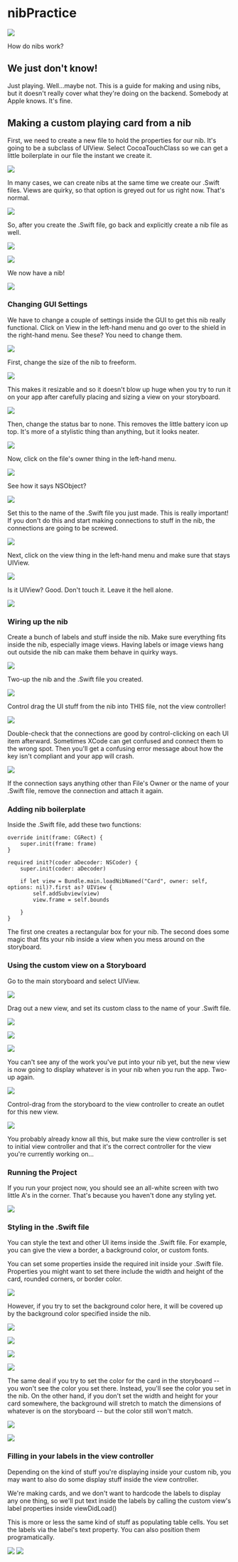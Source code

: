 # nibPractice
![](http://digventures.com/wp-content/uploads/2013/03/birds.png)

How do nibs work?
## We just don't know!
Just playing. Well...maybe not. This is a guide for making and using nibs, but it doesn't really cover what they're doing on the backend. Somebody at Apple knows. It's fine.
## Making a custom playing card from a nib
First, we need to create a new file to hold the properties for our nib. It's going to be a subclass of UIView. Select CocoaTouchClass so we can get a little boilerplate in our file the instant we create it.

![](https://cloud.githubusercontent.com/assets/19174201/21356585/325fb2c6-c6a0-11e6-8212-ebfd00eb4fac.png)

In many cases, we can create nibs at the same time we create our .Swift files. Views are quirky, so that option is greyed out for us right now. That's normal.

![](https://cloud.githubusercontent.com/assets/19174201/21356593/3b8b4d4c-c6a0-11e6-8611-6f4f543d4590.png)

So, after you create the .Swift file, go back and explicitly create a nib file as well.

![](https://cloud.githubusercontent.com/assets/19174201/21356601/3fea8254-c6a0-11e6-93e2-c22687d250e7.png)

![](https://cloud.githubusercontent.com/assets/19174201/21356623/538bf48c-c6a0-11e6-8a73-6bef924030b9.png)

We now have a nib!

![](https://cloud.githubusercontent.com/assets/19174201/21356627/583aff0a-c6a0-11e6-8c49-dbd56b71ecc7.png)
### Changing GUI Settings
We have to change a couple of settings inside the GUI to get this nib really functional. Click on View in the left-hand menu and go over to the shield in the right-hand menu. See these? You need to change them.

![](https://cloud.githubusercontent.com/assets/19174201/21356631/5c87a478-c6a0-11e6-8035-6bee3463047f.png)

First, change the size of the nib to freeform. 

![](https://cloud.githubusercontent.com/assets/19174201/21356636/637be2f8-c6a0-11e6-871e-f59caeb2fc39.png)

This makes it resizable and so it doesn't blow up huge when you try to run it on your app after carefully placing and sizing a view on your storyboard.

![](https://cloud.githubusercontent.com/assets/19174201/21356684/8ae33012-c6a0-11e6-9b93-66ba5a790057.png)

Then, change the status bar to none. This removes the little battery icon up top. It's more of a stylistic thing than anything, but it looks neater.

![](https://cloud.githubusercontent.com/assets/19174201/21356638/6871752a-c6a0-11e6-97e3-ca6755c38b5b.png)

Now, click on the file's owner thing in the left-hand menu. 

![](https://cloud.githubusercontent.com/assets/19174201/21356685/8ae77e88-c6a0-11e6-94a8-1e48ced7e88b.png)

See how it says NSObject? 

![](https://cloud.githubusercontent.com/assets/19174201/21356682/8ae23932-c6a0-11e6-9f81-edb1fe64518a.png)

Set this to the name of the .Swift file you just made. This is really important! If you don't do this and start making connections to stuff in the nib, the connections are going to be screwed.

![](https://cloud.githubusercontent.com/assets/19174201/21356683/8ae2b33a-c6a0-11e6-8849-7bb311583826.png)

Next, click on the view thing in the left-hand menu and make sure that stays UIView. 

![](https://cloud.githubusercontent.com/assets/19174201/21356680/8adf4fce-c6a0-11e6-8d5c-1bc2e40220e4.png)

Is it UIView? Good. Don't touch it. Leave it the hell alone.

![](https://cloud.githubusercontent.com/assets/19174201/21356681/8adf439e-c6a0-11e6-8e96-2dcb42572c47.png)

### Wiring up the nib
Create a bunch of labels and stuff inside the nib. Make sure everything fits inside the nib, especially image views. Having labels or image views hang out outside the nib can make them behave in quirky ways.

![](https://cloud.githubusercontent.com/assets/19174201/21356691/8bbb2454-c6a0-11e6-8a11-cd30006aac1e.png)

Two-up the nib and the .Swift file you created. 

![](https://cloud.githubusercontent.com/assets/19174201/21356689/8bb84ebe-c6a0-11e6-9ead-dbb6b124d557.png)

Control drag the UI stuff from the nib into THIS file, not the view controller!

![](https://cloud.githubusercontent.com/assets/19174201/21356688/8bb7145e-c6a0-11e6-8ab8-4303a23ca40a.png)

Double-check that the connections are good by control-clicking on each UI item afterward. Sometimes XCode can get confused and connect them to the wrong spot. Then you'll get a confusing error message about how the key isn't compliant and your app will crash.

![](https://cloud.githubusercontent.com/assets/19174201/21356690/8bbac6f8-c6a0-11e6-91e9-a87639f821c9.png)

If the connection says anything other than File's Owner or the name of your .Swift file, remove the connection and attach it again.

### Adding nib boilerplate
Inside the .Swift file, add these two functions:

    override init(frame: CGRect) {
        super.init(frame: frame)
    }
    
    required init?(coder aDecoder: NSCoder) {
        super.init(coder: aDecoder)
        
        if let view = Bundle.main.loadNibNamed("Card", owner: self, options: nil)?.first as? UIView {
            self.addSubview(view)
            view.frame = self.bounds
            
        }
    }

The first one creates a rectangular box for your nib. The second does some magic that fits your nib inside a view when you mess around on the storyboard.

### Using the custom view on a Storyboard
Go to the main storyboard and select UIView. 

![](https://cloud.githubusercontent.com/assets/19174201/21356738/b022b4e2-c6a0-11e6-8c2d-6cda565e5902.png)

Drag out a new view, and set its custom class to the name of your .Swift file. 

![](https://cloud.githubusercontent.com/assets/19174201/21356737/b01ee740-c6a0-11e6-80e8-1c48085b18da.png)

![](https://cloud.githubusercontent.com/assets/19174201/21356736/b01a7aca-c6a0-11e6-960b-f30ea53f1d2b.png)

![](https://cloud.githubusercontent.com/assets/19174201/21356734/b0178bbc-c6a0-11e6-9942-dd5286f9233c.png)

You can't see any of the work you've put into your nib yet, but the new view is now going to display whatever is in your nib when you run the app. Two-up again.

![](https://cloud.githubusercontent.com/assets/19174201/21356739/b0411af4-c6a0-11e6-85ff-aebe4fe04fa4.png)

Control-drag from the storyboard to the view controller to create an outlet for this new view. 

![](https://cloud.githubusercontent.com/assets/19174201/21356740/b0428984-c6a0-11e6-8d63-ad6153179b26.png)

You probably already know all this, but make sure the view controller is set to initial view controller and that it's the correct controller for the view you're currently working on...

### Running the Project
If you run your project now, you should see an all-white screen with two little A's in the corner. That's because you haven't done any styling yet.

![](https://cloud.githubusercontent.com/assets/19174201/21374546/7d37ff56-c6f5-11e6-900a-b1c4210d5f9c.png)

### Styling in the .Swift file
You can style the text and other UI items inside the .Swift file. For example, you can give the view a border, a background color, or custom fonts.

You can set some properties inside the required init inside your .Swift file. Properties you might want to set there include the width and height of the card, rounded corners, or border color. 

![](https://cloud.githubusercontent.com/assets/19174201/21374612/e90af2e2-c6f5-11e6-8601-4e21ce4c1db5.png)

However, if you try to set the background color here, it will be covered up by the background color specified inside the nib. 

![](https://cloud.githubusercontent.com/assets/19174201/21374549/7d3ef9c8-c6f5-11e6-8a6c-2ea5f4afa853.png)

![](https://cloud.githubusercontent.com/assets/19174201/21375283/68c9a97a-c6fa-11e6-9366-120fbc8d8080.png)

![](https://cloud.githubusercontent.com/assets/19174201/21375285/68cb958c-c6fa-11e6-9c38-eddc6955488e.png)

![](https://cloud.githubusercontent.com/assets/19174201/21375286/68cc004e-c6fa-11e6-96d0-422b4efd3f10.png)

The same deal if you try to set the color for the card in the storyboard -- you won't see the color you set there. Instead, you'll see the color you set in the nib. On the other hand, if you don't set the width and height for your card somewhere, the background will stretch to match the dimensions of whatever is on the storyboard -- but the color still won't match.

![](https://cloud.githubusercontent.com/assets/19174201/21375284/68cb6878-c6fa-11e6-9e3a-eb2677a9dca8.png)

![](https://cloud.githubusercontent.com/assets/19174201/21375328/c788a5e2-c6fa-11e6-97f4-0fb563c178f4.png)


### Filling in your labels in the view controller
Depending on the kind of stuff you're displaying inside your custom nib, you may want to also do some display stuff inside the view controller.

We're making cards, and we don't want to hardcode the labels to display any one thing, so we'll put text inside the labels by calling the custom view's label properties inside viewDidLoad()

This is more or less the same kind of stuff as populating table cells. You set the labels via the label's text property. You can also position them programatically.

![](https://cloud.githubusercontent.com/assets/19174201/21375005/a36b9a90-c6f8-11e6-80a0-acf71988e101.png)
![](https://cloud.githubusercontent.com/assets/19174201/21375309/8ddd2160-c6fa-11e6-86b1-d4f2ab21e628.png)




